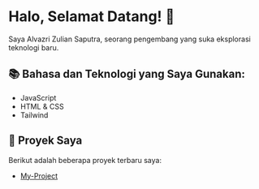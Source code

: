 # Halo, Selamat Datang! 👋

Saya Alvazri Zulian Saputra, seorang pengembang yang suka eksplorasi teknologi baru.

## 📚 Bahasa dan Teknologi yang Saya Gunakan:
- JavaScript
- HTML & CSS
- Tailwind

## 🚀 Proyek Saya
Berikut adalah beberapa proyek terbaru saya:
- [My-Project](https://github.com/AlvazriZulianSaputra/My-Project)


<!--
**AlvazriZulianSaputra/AlvazriZulianSaputra** is a ✨ _special_ ✨ repository because its `README.md` (this file) appears on your GitHub profile.

Here are some ideas to get you started:

- 🔭 I’m currently working on ...
- 🌱 I’m currently learning ...
- 👯 I’m looking to collaborate on ...
- 🤔 I’m looking for help with ...
- 💬 Ask me about ...
- 📫 How to reach me: ...
- 😄 Pronouns: ...
- ⚡ Fun fact: ...
-->
